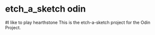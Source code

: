 # etch_a_sketch odin
#I like to play hearthstone
This is the etch-a-sketch project for the Odin Project.
